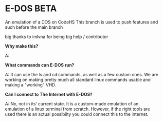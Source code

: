 # E-DOS BETA 
An emulation of a DOS on CodeHS
This branch is used to push features and such before the main branch



big thanks to imlvna for being big help / contributor


**Why make this?**

A: 


**What commands can E-DOS run?**

A: It can use the ls and cd commands, as well as a few custom ones. We are working on making pretty much all standard linux commands usable and making a "working" VHD.

**Can I connect to The Internet with E-DOS?**

A: No, not in its' current state. It is a custom-made emulation of an emulation of a linux terminal from scratch. However, if the right tools are used there is an actual possibilty you could connect this to the internet.
